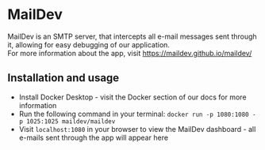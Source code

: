 # MailDev

MailDev is an SMTP server, that intercepts all e-mail messages sent through it, allowing for easy debugging of our application.  
For more information about the app, visit https://maildev.github.io/maildev/

## Installation and usage

- Install Docker Desktop - visit the Docker section of our docs for more information
- Run the following command in your terminal: `docker run -p 1080:1080 -p 1025:1025 maildev/maildev`
- Visit `localhost:1080` in your browser to view the MailDev dashboard - all e-mails sent through the app will appear here
